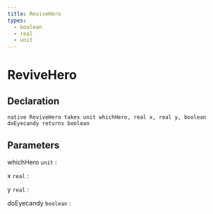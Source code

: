 ```yaml
---
title: ReviveHero
types:
  - boolean
  - real
  - unit
---
```


# ReviveHero

## Declaration

```jass
native ReviveHero takes unit whichHero, real x, real y, boolean doEyecandy returns boolean
```

## Parameters
whichHero `unit`
: 

x `real`
: 

y `real`
: 

doEyecandy `boolean`
: 
